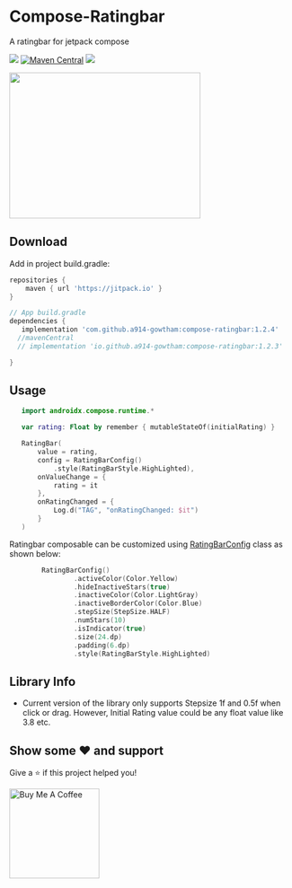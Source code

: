 # Compose-Ratingbar
A ratingbar for jetpack compose 

[![](https://jitpack.io/v/a914-gowtham/compose-ratingbar.svg)](https://jitpack.io/#a914-gowtham/compose-ratingbar)
[![Maven Central](https://img.shields.io/maven-central/v/io.github.a914-gowtham/compose-ratingbar.svg?label=mavenCentral)](https://search.maven.org/artifact/io.github.a914-gowtham/compose-ratingbar/1.1.0/aar)
[![](https://jitpack.io/v/a914-gowtham/compose-ratingbar/month.svg)](https://jitpack.io/#a914-gowtham/compose-ratingbar)


<img src="https://github.com/a914-gowtham/compose-ratingbar/blob/main/demo_1.gif" width="340" height="260"/>

Download
--------
Add in project build.gradle:

```gradle
repositories {
    maven { url 'https://jitpack.io' }
}

// App build.gradle
dependencies {
   implementation 'com.github.a914-gowtham:compose-ratingbar:1.2.4'
  //mavenCentral
  // implementation 'io.github.a914-gowtham:compose-ratingbar:1.2.3'

}
```

## Usage 
```kotlin
   import androidx.compose.runtime.*

   var rating: Float by remember { mutableStateOf(initialRating) }

   RatingBar(
       value = rating,
       config = RatingBarConfig()
           .style(RatingBarStyle.HighLighted),
       onValueChange = {
           rating = it
       },
       onRatingChanged = {
           Log.d("TAG", "onRatingChanged: $it")
       }
   )
```

Ratingbar composable can be customized using  [RatingBarConfig](https://github.com/a914-gowtham/compose-ratingbar/blob/main/ratingbar/src/main/java/com/gowtham/ratingbar/RatingBarConfig.kt) class as shown below:
```kotlin
        RatingBarConfig()
                .activeColor(Color.Yellow)
                .hideInactiveStars(true)
                .inactiveColor(Color.LightGray)
                .inactiveBorderColor(Color.Blue)
                .stepSize(StepSize.HALF)
                .numStars(10)
                .isIndicator(true)
                .size(24.dp)
                .padding(6.dp)
                .style(RatingBarStyle.HighLighted)
```

## Library Info
* Current version of the library only supports Stepsize 1f and 0.5f when click or drag. However, Initial Rating value could be any float value like 3.8 etc.

## Show some ❤ and support

Give a ⭐️ if this project helped you!

<a href="https://www.buymeacoffee.com/gowtham6672" target="_blank">
    <img src="https://cdn.buymeacoffee.com/buttons/v2/default-yellow.png" alt="Buy Me A Coffee" width="160">
</a>

